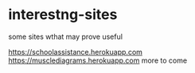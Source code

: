 # interestng-sites
some sites wthat may prove useful

https://schoolassistance.herokuapp.com
https://musclediagrams.herokuapp.com
more to come
